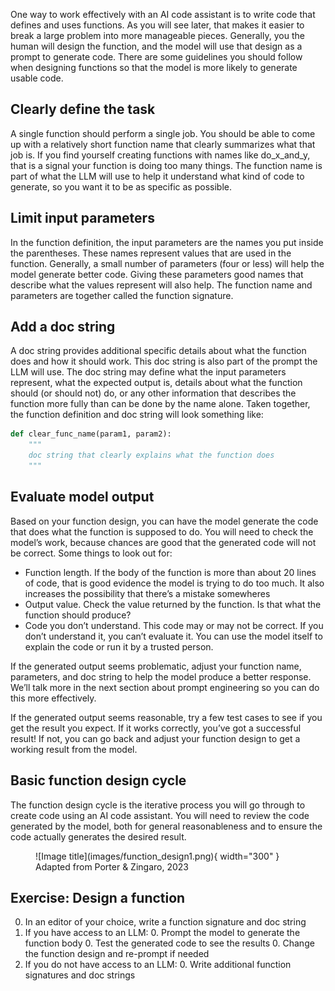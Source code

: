 One way to work effectively with an AI code assistant is to write code that defines and uses functions. As you will see later, that makes it easier to break a large problem into more manageable pieces. Generally, you the human will design the function, and the model will use that design as a prompt to generate code. There are some guidelines you should follow when designing functions so that the model is more likely to generate usable code.

## Clearly define the task
A single function should perform a single job. You should be able to come up with a relatively short function name that clearly summarizes what that job is. If you find yourself creating functions with names like do_x_and_y, that is a signal your function is doing too many things. The function name is part of what the LLM will use to help it understand what kind of code to generate, so you want it to be as specific as possible. 

## Limit input parameters
In the function definition, the input parameters are the names you put inside the parentheses. These names represent values that are used in the function. Generally, a small number of parameters (four or less) will help the model generate better code. Giving these parameters good names that describe what the values represent will also help. The function name and parameters are together called the function signature.

## Add a doc string
A doc string provides additional specific details about what the function does and how it should work. This doc string is also part of the prompt the LLM will use. The doc string may define what the input parameters represent, what the expected output is, details about what the function should (or should not) do, or any other information that describes the function more fully than can be done by the name alone. Taken together, the function definition and doc string will look something like:

``` py linenums="1"
def clear_func_name(param1, param2):
    """
    doc string that clearly explains what the function does
    """
```

## Evaluate model output
Based on your function design, you can have the model generate the code that does what the function is supposed to do. You will need to check the model’s work, because chances are good that the generated code will not be correct. Some things to look out for:

* Function length. If the body of the function is more than about 20 lines of code, that is good evidence the model is trying to do too much. It also increases the possibility that there’s a mistake somewheres
* Output value. Check the value returned by the function. Is that what the function should produce?
* Code you don’t understand. This code may or may not be correct. If you don’t understand it, you can’t evaluate it. You can use the model itself to explain the code or run it by a trusted person.

If the generated output seems problematic, adjust your function name, parameters, and doc string to help the model produce a better response. We’ll talk more in the next section about prompt engineering so you can do this more effectively.

If the generated output seems reasonable, try a few test cases to see if you get the result you expect. If it works correctly, you’ve got a successful result! If not, you can go back and adjust your function design to get a working result from the model.

## Basic function design cycle

The function design cycle is the iterative process you will go through to create code using an AI code assistant. You will need to review the code generated by the model, both for general reasonableness and to ensure the code actually generates the desired result.

<figure markdown="span">
  ![Image title](images/function_design1.png){ width="300" }
  <figcaption>Adapted from Porter & Zingaro, 2023</figcaption>
</figure>

## Exercise: Design a function
0.	In an editor of your choice, write a function signature and doc string
0.	If you have access to an LLM:
    0. Prompt the model to generate the function body
    0. Test the generated code to see the results
    0. Change the function design and re-prompt if needed
0.	If you do not have access to an LLM:
    0. Write additional function signatures and doc strings